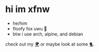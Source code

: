 # hi im xfnw

- he/him 
- floofy fox uwu 🦊
- btw i use arch, alpine, and debian

check out my [🌍](https://xfnw.ttm.sh) or maybe look at some [🐈](https://xfnw.tilde.institute/sandcats).


